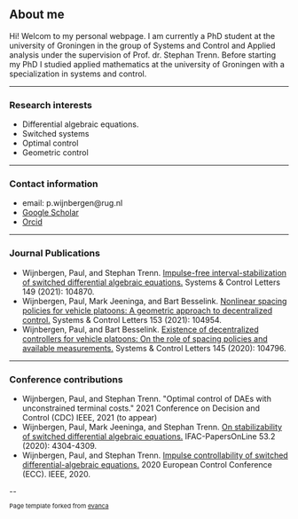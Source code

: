 ## About me

Hi! Welcom to my personal webpage. I am currently a PhD student at the university of Groningen in the group of Systems and Control and Applied analysis under the supervision of Prof. dr. Stephan Trenn.  Before starting my PhD I studied applied mathematics at the university of Groningen with a specialization in systems and control. 

---

### Research interests 

<ul>
  <li>Differential algebraic equations. </li>
  <li>Switched systems</li>
  <li>Optimal control</li>
  <li>Geometric control</li>
</ul> 

---

### Contact information

<ul>
  <li>email: p.wijnbergen@rug.nl </li>
  <li> <a href="https://scholar.google.com/citations?user=IsKwXSkAAAAJ&hl=en&oi=sra"> Google Scholar</a> </li>
  <li> <a href="https://orcid.org/0000-0003-2743-6552"> Orcid</a> </li>
</ul> 


---


### Journal Publications

<ul> 
  <li> Wijnbergen, Paul, and Stephan Trenn. <a href="https://www.sciencedirect.com/science/article/pii/S0167691120302528">Impulse-free interval-stabilization of switched differential algebraic equations.</a> Systems & Control Letters 149 (2021): 104870.</li>
  <li> Wijnbergen, Paul, Mark Jeeninga, and Bart Besselink. <a href="https://www.sciencedirect.com/science/article/pii/S0167691121000840">Nonlinear spacing policies for vehicle platoons: A geometric approach to decentralized control.</a> Systems & Control Letters 153 (2021): 104954.</li>
  <li> Wijnbergen, Paul, and Bart Besselink. <a href="https://www.sciencedirect.com/science/article/pii/S016769112030178X">Existence of decentralized controllers for vehicle platoons: On the role of spacing policies and available measurements.</a> Systems & Control Letters 145 (2020): 104796. </li>
</ul>

---

### Conference contributions

<ul>
  <li> Wijnbergen, Paul, and Stephan Trenn. "Optimal control of DAEs with unconstrained terminal costs." 2021 Conference on Decision and Control (CDC) IEEE, 2021 (to appear) </li>
  <li>Wijnbergen, Paul, Mark Jeeninga, and Stephan Trenn. <a href="https://www.sciencedirect.com/science/article/pii/S2405896320333322">On stabilizability of switched differential algebraic equations.</a> IFAC-PapersOnLine 53.2 (2020): 4304-4309. </li>
  <li>Wijnbergen, Paul, and Stephan Trenn. <a href="https://ieeexplore.ieee.org/iel7/9137088/9143588/09143713.pdf?casa_token=dKA2JC2-nhoAAAAA:NGPwH6I2icfZOV91_LgwGH-efg5jPTvtYdgUoT9RjbDQZDCGO-8EPxqctdknR3_Nzj4EIk4D5-yIuQ">Impulse controllability of switched differential-algebraic equations.</a> 2020 European Control Conference (ECC). IEEE, 2020. </li>
</ul>
--

<p style="font-size:11px">Page template forked from <a href="https://github.com/evanca/quick-portfolio">evanca</a></p>
<!-- Remove above link if you don't want to attibute -->
